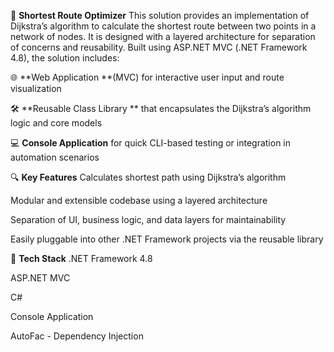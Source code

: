 🚀 **Shortest Route Optimizer**
This solution provides an implementation of Dijkstra’s algorithm to calculate the shortest route between two points in a network of nodes. It is designed with a layered architecture for separation of concerns and reusability. Built using ASP.NET MVC (.NET Framework 4.8), the solution includes:

🌐 **Web Application **(MVC) for interactive user input and route visualization

🛠 **Reusable Class Library ** that encapsulates the Dijkstra’s algorithm logic and core models

💻 **Console Application** for quick CLI-based testing or integration in automation scenarios

🔍 **Key Features**
Calculates shortest path using Dijkstra’s algorithm

Modular and extensible codebase using a layered architecture

Separation of UI, business logic, and data layers for maintainability

Easily pluggable into other .NET Framework projects via the reusable library

🧱 **Tech Stack**
.NET Framework 4.8

ASP.NET MVC

C#

Console Application

AutoFac - Dependency Injection 
